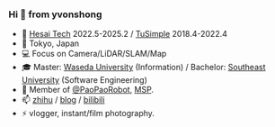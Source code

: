 ###  Hi 👋 from yvonshong
- 🤖 [Hesai Tech](http://hesaitech.com/) 2022.5-2025.2 / [TuSimple](https://www.tusimple.com/) 2018.4-2022.4
- 📍 Tokyo, Japan
- 💻 Focus on Camera/LiDAR/SLAM/Map
- 🎓 Master: [Waseda University](https://www.waseda.jp/) (Information) / Bachelor: [Southeast University](https://www.seu.edu.cn/) (Software Engineering)
- 💬 Member of [@PaoPaoRobot](https://github.com/PaoPaoRobot/), [MSP](https://studentambassadors.microsoft.com/zh-cn).
- 📫 [zhihu](https://www.zhihu.com/people/yvonshong/columns) / [blog](https://www.yvonshong.com/) / [bilibili](https://space.bilibili.com/6083595)
- ⚡ vlogger, instant/film photography.
